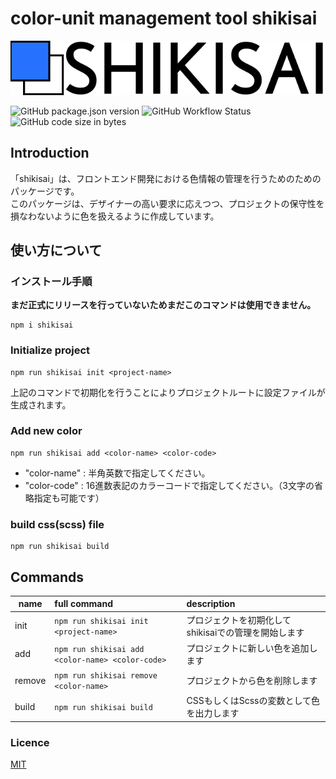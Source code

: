 # color-unit management tool shikisai

![shikisai color-unit management tool](/static/assets/logo/no_description.min.svg)

![GitHub package.json version](https://img.shields.io/github/package-json/v/ken7253/shikisai?style=flat-square)
![GitHub Workflow Status](https://img.shields.io/github/workflow/status/ken7253/shikisai/CodeQL?style=flat-square)
![GitHub code size in bytes](https://img.shields.io/github/languages/code-size/ken7253/shikisai?style=flat-square)

## Introduction

「shikisai」は、フロントエンド開発における色情報の管理を行うためのためのパッケージです。  
このパッケージは、デザイナーの高い要求に応えつつ、プロジェクトの保守性を損なわないように色を扱えるように作成しています。

## 使い方について

### インストール手順

**まだ正式にリリースを行っていないためまだこのコマンドは使用できません。**

```shell
npm i shikisai
```

### Initialize project

```npm
npm run shikisai init <project-name>
```

上記のコマンドで初期化を行うことによりプロジェクトルートに設定ファイルが生成されます。

### Add new color

```npm
npm run shikisai add <color-name> <color-code>
```

- "color-name" : 半角英数で指定してください。
- "color-code" : 16進数表記のカラーコードで指定してください。（3文字の省略指定も可能です）

### build css(scss) file

```npm
npm run shikisai build
```

## Commands

| name   | full command                                     | description                                          |
| ------ | :----------------------------------------------- | :--------------------------------------------------- |
| init   | `npm run shikisai init <project-name>`           | プロジェクトを初期化してshikisaiでの管理を開始します |
| add    | `npm run shikisai add <color-name> <color-code>` | プロジェクトに新しい色を追加します                   |
| remove | `npm run shikisai remove <color-name>`           | プロジェクトから色を削除します                       |
| build  | `npm run shikisai build`                         | CSSもしくはScssの変数として色を出力します            |

### Licence

[MIT](/LICENSE)
